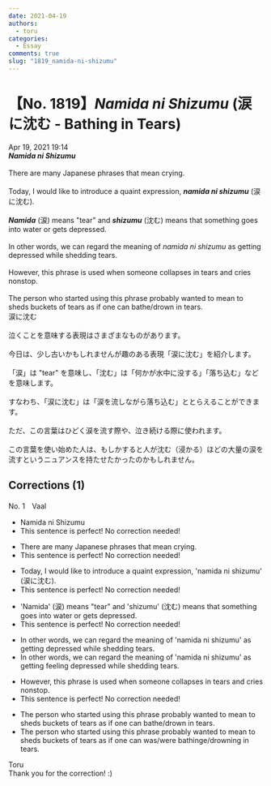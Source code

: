 ```yaml
---
date: 2021-04-19
authors:
  - toru
categories:
  - Essay
comments: true
slug: "1819_namida-ni-shizumu"
---
```


# 【No. 1819】<strong><em>Namida ni Shizumu</strong></em> (涙に沈む - Bathing in Tears)
<div class="date">Apr 19, 2021 19:14</div>
<div id="post"><div id="body_show_ori">
<strong><em>Namida ni Shizumu</strong></em><br/><br/>There are many Japanese phrases that mean crying.<br/><br/>Today, I would like to introduce a quaint expression, <strong><em>namida ni shizumu</em></strong> (涙に沈む).<br/><br/><strong><em>Namida</em></strong> (涙) means "tear" and <strong><em>shizumu</em></strong> (沈む) means that something goes into water or gets depressed.<br/><br/>In other words, we can regard the meaning of <em>namida ni shizumu</em> as getting depressed while shedding tears.<br/><br/>However, this phrase is used when someone collapses in tears and cries nonstop.<br/><br/>The person who started using this phrase probably wanted to mean to sheds buckets of tears as if one can bathe/drown in tears.
</div></div>

<!-- more -->

<div id="post_ja"><div id="body_show_mo">
涙に沈む<br/><br/>泣くことを意味する表現はさまざまなものがあります。<br/><br/>今日は、少し古いかもしれませんが趣のある表現「涙に沈む」を紹介します。<br/><br/>「涙」は "tear" を意味し、「沈む」は「何かが水中に没する」「落ち込む」などを意味します。<br/><br/>すなわち、「涙に沈む」は「涙を流しながら落ち込む」ととらえることができます。<br/><br/>ただ、この言葉はひどく涙を流す際や、泣き続ける際に使われます。<br/><br/>この言葉を使い始めた人は、もしかすると人が沈む（浸かる）ほどの大量の涙を流すというニュアンスを持たせたかったのかもしれません。
</div></div>

## Corrections (1)
<div id="block"><div class="first_name"> No. 1　<span class="just_name">Vaal</span></div><div id="block2">
<ul class="correction_field">
<li class="incorrect">Namida ni Shizumu</li>
<li class="corrected perfect">This sentence is perfect! No correction needed!</li>
</ul>
<ul class="correction_field">
<li class="incorrect">There are many Japanese phrases that mean crying.</li>
<li class="corrected perfect">This sentence is perfect! No correction needed!</li>
</ul>
<ul class="correction_field">
<li class="incorrect">Today, I would like to introduce a quaint expression, 'namida ni shizumu' (涙に沈む).</li>
<li class="corrected perfect">This sentence is perfect! No correction needed!</li>
</ul>
<ul class="correction_field">
<li class="incorrect">'Namida' (涙) means "tear" and 'shizumu' (沈む) means that something goes into water or gets depressed.</li>
<li class="corrected perfect">This sentence is perfect! No correction needed!</li>
</ul>
<ul class="correction_field">
<li class="incorrect">In other words, we can regard the meaning of 'namida ni shizumu' as getting depressed while shedding tears.</li>
<li class="corrected correct">
In other words, we can regard the meaning of 'namida ni shizumu' as <span class="f_blue">getting</span> <span class="f_red">feeling </span>depressed while shedding tears.
</li>
</ul>
<ul class="correction_field">
<li class="incorrect">However, this phrase is used when someone collapses in tears and cries nonstop.</li>
<li class="corrected perfect">This sentence is perfect! No correction needed!</li>
</ul>
<ul class="correction_field">
<li class="incorrect">The person who started using this phrase probably wanted to mean to sheds buckets of tears as if one can bathe/drown in tears.</li>
<li class="corrected correct">
The person who started using this phrase probably wanted to mean to shed<span class="sline"><span class="f_gray">s</span></span> buckets of tears as if one <span class="f_gray"><span class="sline">can</span></span> <span class="f_red">was/were </span>bath<span class="f_red">ing</span><span class="sline"><span class="f_gray">e</span></span>/drown<span class="f_red">ing</span> in tears.
</li>
</ul>
</div><div class="name"><span class="just_name">Toru</span><br>
Thank you for the correction! :)
</div>
</div>

